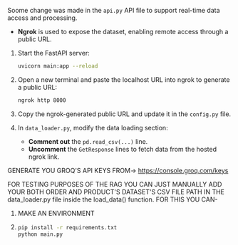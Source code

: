 Soome change was made in the `api.py` API file to support real-time data access and processing.
- **Ngrok** is used to expose the dataset, enabling remote access through a public URL.

1. Start the FastAPI server:
   ```bash
   uvicorn main:app --reload
   ```

2. Open a new terminal and paste the localhost URL into ngrok to generate a public URL:
   ```bash
   ngrok http 8000
   ```

3. Copy the ngrok-generated public URL and update it in the `config.py` file.

4. In `data_loader.py`, modify the data loading section:
   - **Comment out** the `pd.read_csv(...)` line.
   - **Uncomment** the `GetResponse` lines to fetch data from the hosted ngrok link.


GENERATE YOU GROQ'S API KEYS FROM-> https://console.groq.com/keys

FOR TESTING PURPOSES OF THE RAG YOU CAN JUST MANUALLY ADD YOUR BOTH ORDER AND PRODUCT'S DATASET'S CSV FILE PATH IN THE data_loader.py file inside the load_data() function.
FOR THIS YOU CAN- 
1. MAKE AN ENVIRONMENT
2.
   ```bash
   pip install -r requirements.txt
   python main.py
   ```
